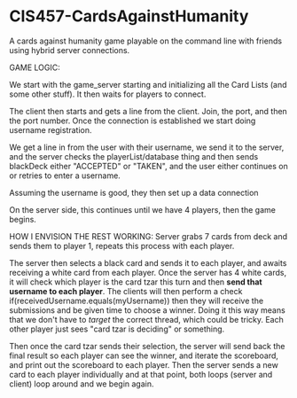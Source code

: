 # CIS457-CardsAgainstHumanity
A cards against humanity game playable on the command line with friends using hybrid server connections.

GAME LOGIC:

We start with the game_server starting and initializing all the Card Lists
(and some other stuff). It then waits for players to connect.

The client then starts and gets a line from the client. Join, the port, and then the port number. Once the connection is established we start doing
username registration.

We get a line in from the user with their username, we send it to the server,
and the server checks the playerList/database thing and then sends blackDeck
either "ACCEPTED" or "TAKEN", and the user either continues on or retries
to enter a username.

Assuming the username is good, they then set up a data connection

On the server side, this continues until we have 4 players, then the game begins.

HOW I ENVISION THE REST WORKING:
Server grabs 7 cards from deck and sends them to player 1, repeats this process with each player.

The server then selects a black card and sends it to each player, and awaits receiving a white card from each player. Once the server has 4 white cards, it will check which player is the card tzar this turn and then **send that username to each player**. The clients will then perform a check if(receivedUsername.equals(myUsername)) then they will receive the submissions and be given time to choose a winner. Doing it this way means that we don't have to *target* the correct thread, which could be tricky. Each other player just sees "card tzar is deciding" or something.

Then once the card tzar sends their selection, the server will send back the final result so each player can see the winner, and iterate the scoreboard, and print out the scoreboard to each player. Then the server sends a new card to each player individually and at that point, both loops (server and client) loop around and we begin again.  
